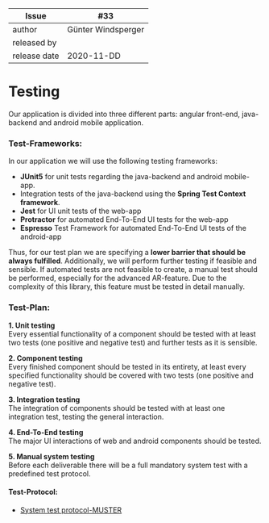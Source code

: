 | Issue |  #33 |
| ----- | ---  |
| author       | Günter Windsperger |
| released by  |                    |
| release date | 2020-11-DD         |

# Testing

Our application is divided into three different parts: angular front-end, java-backend and android mobile application.

### Test-Frameworks:

In our application we will use the following testing frameworks:

- **JUnit5** for unit tests regarding the java-backend and android mobile-app.
- Integration tests of the java-backend using the **Spring Test Context framework**.
- **Jest** for UI unit tests of the web-app
- **Protractor** for automated End-To-End UI tests for the web-app
- **Espresso** Test Framework for automated End-To-End UI tests of the android-app

Thus, for our test plan we are specifying a **lower barrier that should be always fulfilled**. Additionally, we will perform further testing if feasible and sensible. 
If automated tests are not feasible to create, a manual test should be performed, especially for the advanced AR-feature. Due to the complexity of this library, this feature must be tested in detail manually.

### Test-Plan:

**1.	Unit testing**  
Every essential functionality of a component should be tested with at least two tests (one positive and negative test) and further tests as it is sensible. 

**2.	Component testing**  
Every finished component should be tested in its entirety, at least every specified functionality should be covered with two tests (one positive and negative test). 

**3.	Integration testing**  
The integration of components should be tested with at least one integration test, testing the general interaction. 

**4.	End-To-End testing**  
The major UI interactions of web and android components should be tested.

**5.	Manual system testing**  
Before each deliverable there will be a full mandatory system test with a predefined test protocol.


  
#### Test-Protocol:
- [System test protocol-MUSTER](uploads/92686eb43264c1296d56ef6c5c85e5c8/Systemtest_VORLAGE.xlsx)

